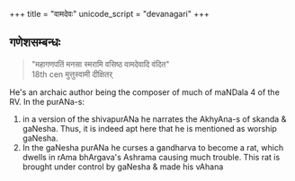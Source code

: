 +++
title = "वामदेवः"
unicode_script = "devanagari"
+++

## गणेशसम्बन्धः
> "महागणपतिं मनसा स्मरामि वसिष्ठ वामदेवादि वंदित"  
> 18th cen मुत्तुस्वामी दीक्षितर्

He's an archaic author being the composer of much of maNDala 4 of the RV. In the purANa-s:

1. in a version of the shivapurANa he narrates the AkhyAna-s of skanda & gaNesha. Thus, it is indeed apt here that he is mentioned as worship gaNesha.
2. In the gaNesha purANa he curses a gandharva to become a rat, which dwells in rAma bhArgava's Ashrama causing much trouble. This rat is brought under control by gaNesha & made his vAhana


